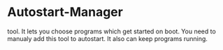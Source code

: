 # Autostart-Manager
tool. It lets you choose programs which get started on boot. You need to manualy add this tool to autostart. It also can keep programs running.
